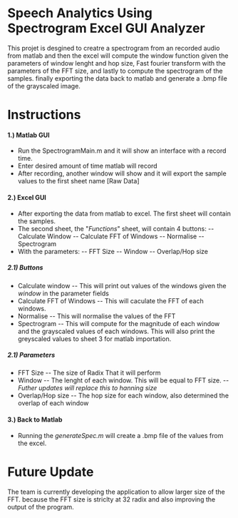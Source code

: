 # Speech Analytics Using Spectrogram Excel GUI Analyzer

This projet is desgined to creatre a spectrogram from an recorded audio from matlab and then the excel will compute the window function given the parameters of window lenght and hop size, Fast fourier transform with the parameters of the FFT size, and lastly to compute the spectrogram of the samples. finally exporting the data back to matlab and generate a .bmp file of the grayscaled image.

# Instructions

#### 1.) Matlab GUI
- Run the SpectrogramMain.m and it will show an interface with a record time. 
- Enter desired amount of time matlab will record
- After recording, another window will show and it will export the sample values to the first sheet name [Raw Data] 
#### 2.) Excel GUI 
- After exporting the data from matlab to excel. The first sheet will contain the samples.
- The second sheet, the "*Functions*" sheet, will contain 4 buttons:
-- Calculate Window
-- Calculate FFT of Windows
-- Normalise
-- Spectrogram
- With the parameters:
-- FFT Size
-- Window
-- Overlap/Hop size

##### 2.1) Buttons 
-  Calculate window 
-- This will print out values of the windows given the *window* in the parameter fields
- Calculate FFT of Windows 
-- This will caculate the FFT of each windows. 
- Normalise 
-- This will normalise the values of the FFT
- Spectrogram
-- This will compute for the magnitude of each window and the grayscaled values of each windows. This will also print the greyscaled values to sheet 3 for matlab importation.

##### 2.1) Parameters
- FFT Size
-- The size of Radix That it will perform
- Window
-- The lenght of each window. This will be equal to FFT size.
-- *Futher updates will replace this to hanning size*
- Overlap/Hop size
-- The hop size for each window, also determined the overlap of each window

#### 3.) Back to Matlab
- Running the *generateSpec.m* will create a .bmp file of the values from the excel.

# Future Update
The team is currently developing the application to allow larger size of the FFT. because the FFT size is striclty at 32 radix and also improving the output of the program.